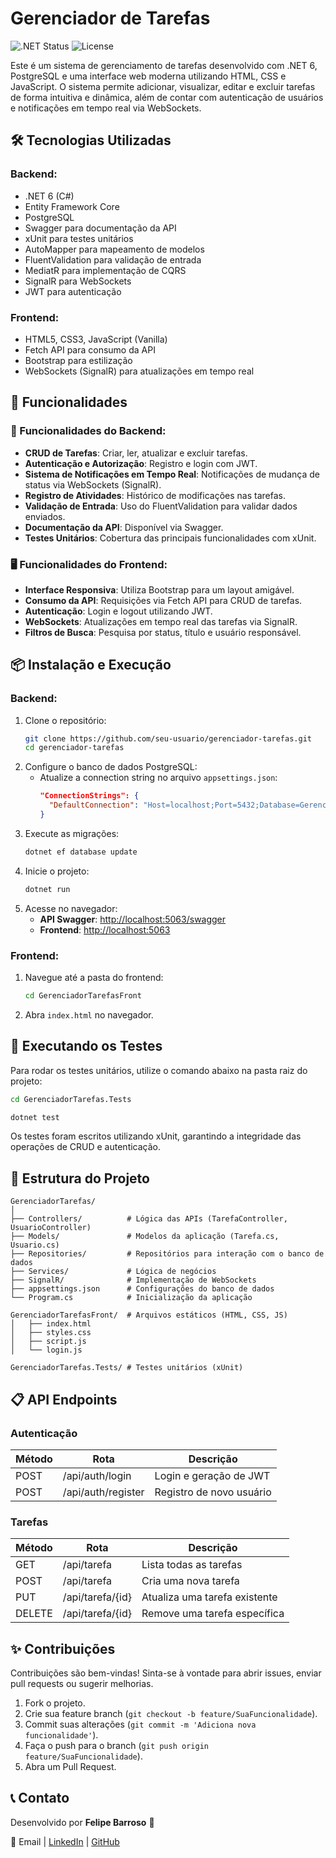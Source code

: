 # Gerenciador de Tarefas

![.NET Status](https://img.shields.io/badge/.NET-6-blue)
![License](https://img.shields.io/badge/license-MIT-green)

Este é um sistema de gerenciamento de tarefas desenvolvido com .NET 6, PostgreSQL e uma interface web moderna utilizando HTML, CSS e JavaScript. O sistema permite adicionar, visualizar, editar e excluir tarefas de forma intuitiva e dinâmica, além de contar com autenticação de usuários e notificações em tempo real via WebSockets.

## 🛠️ Tecnologias Utilizadas

### Backend:
- .NET 6 (C#)
- Entity Framework Core
- PostgreSQL
- Swagger para documentação da API
- xUnit para testes unitários
- AutoMapper para mapeamento de modelos
- FluentValidation para validação de entrada
- MediatR para implementação de CQRS
- SignalR para WebSockets
- JWT para autenticação

### Frontend:
- HTML5, CSS3, JavaScript (Vanilla)
- Fetch API para consumo da API
- Bootstrap para estilização
- WebSockets (SignalR) para atualizações em tempo real

## 🚀 Funcionalidades

### 📌 Funcionalidades do Backend:
- **CRUD de Tarefas**: Criar, ler, atualizar e excluir tarefas.
- **Autenticação e Autorização**: Registro e login com JWT.
- **Sistema de Notificações em Tempo Real**: Notificações de mudança de status via WebSockets (SignalR).
- **Registro de Atividades**: Histórico de modificações nas tarefas.
- **Validação de Entrada**: Uso do FluentValidation para validar dados enviados.
- **Documentação da API**: Disponível via Swagger.
- **Testes Unitários**: Cobertura das principais funcionalidades com xUnit.

### 🖥️ Funcionalidades do Frontend:
- **Interface Responsiva**: Utiliza Bootstrap para um layout amigável.
- **Consumo da API**: Requisições via Fetch API para CRUD de tarefas.
- **Autenticação**: Login e logout utilizando JWT.
- **WebSockets**: Atualizações em tempo real das tarefas via SignalR.
- **Filtros de Busca**: Pesquisa por status, título e usuário responsável.

## 📦 Instalação e Execução

### Backend:

1. Clone o repositório:
   ```bash
   git clone https://github.com/seu-usuario/gerenciador-tarefas.git
   cd gerenciador-tarefas
   ```
2. Configure o banco de dados PostgreSQL:
   - Atualize a connection string no arquivo `appsettings.json`:
     ```json
     "ConnectionStrings": {
       "DefaultConnection": "Host=localhost;Port=5432;Database=GerenciadorTarefas;Username=postgres;Password=sua_senha"
     }
     ```
3. Execute as migrações:
   ```bash
   dotnet ef database update
   ```
4. Inicie o projeto:
   ```bash
   dotnet run
   ```
5. Acesse no navegador:
   - **API Swagger**: [http://localhost:5063/swagger](http://localhost:5063/swagger)
   - **Frontend**: [http://localhost:5063](http://localhost:5063)

### Frontend:
1. Navegue até a pasta do frontend:
   ```bash
   cd GerenciadorTarefasFront
   ```
2. Abra `index.html` no navegador.

## 🧪 Executando os Testes

Para rodar os testes unitários, utilize o comando abaixo na pasta raiz do projeto:

```bash
cd GerenciadorTarefas.Tests

dotnet test
```

Os testes foram escritos utilizando xUnit, garantindo a integridade das operações de CRUD e autenticação.

## 📑 Estrutura do Projeto

```
GerenciadorTarefas/
│
├── Controllers/          # Lógica das APIs (TarefaController, UsuarioController)
├── Models/               # Modelos da aplicação (Tarefa.cs, Usuario.cs)
├── Repositories/         # Repositórios para interação com o banco de dados
├── Services/             # Lógica de negócios
├── SignalR/              # Implementação de WebSockets
├── appsettings.json      # Configurações do banco de dados
└── Program.cs            # Inicialização da aplicação

GerenciadorTarefasFront/  # Arquivos estáticos (HTML, CSS, JS)
│   ├── index.html
│   ├── styles.css
│   ├── script.js
│   └── login.js

GerenciadorTarefas.Tests/ # Testes unitários (xUnit)
```

## 📋 API Endpoints

### Autenticação
| Método  | Rota            | Descrição                   |
|---------|----------------|-----------------------------|
| POST    | /api/auth/login | Login e geração de JWT    |
| POST    | /api/auth/register | Registro de novo usuário |

### Tarefas
| Método  | Rota           | Descrição                       |
|---------|---------------|---------------------------------|
| GET    | /api/tarefa   | Lista todas as tarefas         |
| POST   | /api/tarefa   | Cria uma nova tarefa           |
| PUT    | /api/tarefa/{id} | Atualiza uma tarefa existente |
| DELETE | /api/tarefa/{id} | Remove uma tarefa específica |

## ✨ Contribuições

Contribuições são bem-vindas! Sinta-se à vontade para abrir issues, enviar pull requests ou sugerir melhorias.

1. Fork o projeto.
2. Crie sua feature branch (`git checkout -b feature/SuaFuncionalidade`).
3. Commit suas alterações (`git commit -m 'Adiciona nova funcionalidade'`).
4. Faça o push para o branch (`git push origin feature/SuaFuncionalidade`).
5. Abra um Pull Request.

## 📞 Contato

Desenvolvido por **Felipe Barroso** 🚀

📧 Email | [LinkedIn](https://www.linkedin.com/in/seu-perfil) | [GitHub](https://github.com/seu-usuario)


